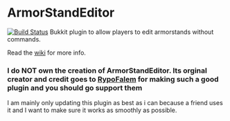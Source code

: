 # ArmorStandEditor
[![Build Status](https://jenkins.havensedgemc.com/job/Armor%20Stand%20Editor/badge/icon)](https://jenkins.havensedgemc.com/job/Armor%20Stand%20Editor/)
Bukkit plugin to allow players to edit armorstands without commands.

Read the [wiki](https://github.com/RypoFalem/ArmorStandEditor/wiki) for more info.

### I do NOT own the creation of ArmorStandEditor. Its orginal creator and credit goes to [RypoFalem](https://github.com/RypoFalem) for making such a good plugin and you should go support them
I am mainly only updating this plugin as best as i can because a friend uses it and I want to make sure it works as smoothly as possible.
